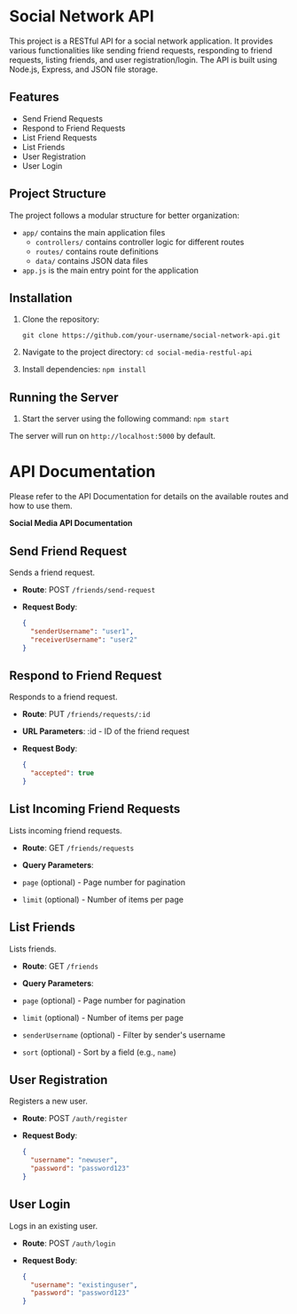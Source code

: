# Social Network API

This project is a RESTful API for a social network application. It provides various functionalities like sending friend requests, responding to friend requests, listing friends, and user registration/login. The API is built using Node.js, Express, and JSON file storage.

## Features

- Send Friend Requests
- Respond to Friend Requests
- List Friend Requests
- List Friends
- User Registration
- User Login

## Project Structure

The project follows a modular structure for better organization:

- `app/` contains the main application files
  - `controllers/` contains controller logic for different routes
  - `routes/` contains route definitions
  - `data/` contains JSON data files
- `app.js` is the main entry point for the application

## Installation

1. Clone the repository:

   `git clone https://github.com/your-username/social-network-api.git`

2. Navigate to the project directory:
   `cd social-media-restful-api`

3. Install dependencies:
   `npm install`

## Running the Server

1. Start the server using the following command:
   `npm start`

The server will run on `http://localhost:5000` by default.

# API Documentation

Please refer to the API Documentation for details on the available routes and how to use them.

**Social Media API Documentation**

## Send Friend Request

Sends a friend request.

- **Route**: POST `/friends/send-request`
- **Request Body**:

  ```json
  {
    "senderUsername": "user1",
    "receiverUsername": "user2"
  }
  ```

## Respond to Friend Request

Responds to a friend request.

- **Route**: PUT `/friends/requests/:id`

- **URL Parameters**: :id - ID of the friend request

- **Request Body**:

  ```json
  {
    "accepted": true
  }
  ```

## List Incoming Friend Requests

Lists incoming friend requests.

- **Route**: GET `/friends/requests`

- **Query Parameters**:

- `page` (optional) - Page number for pagination
- `limit` (optional) - Number of items per page

## List Friends

Lists friends.

- **Route**: GET `/friends`

- **Query Parameters**:

- `page` (optional) - Page number for pagination
- `limit` (optional) - Number of items per page
- `senderUsername` (optional) - Filter by sender's username
- `sort` (optional) - Sort by a field (e.g., `name`)

## User Registration

Registers a new user.

- **Route**: POST `/auth/register`

- **Request Body**:

  ```json
  {
    "username": "newuser",
    "password": "password123"
  }
  ```

## User Login

Logs in an existing user.

- **Route**: POST `/auth/login`

- **Request Body**:

  ```json
  {
    "username": "existinguser",
    "password": "password123"
  }
  ```

